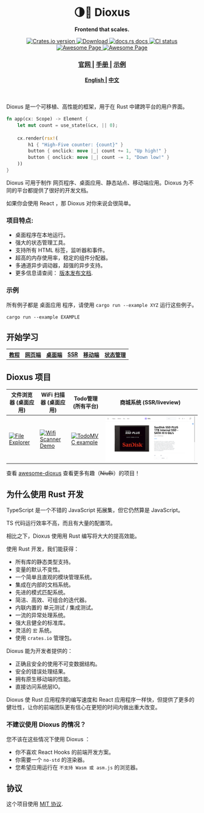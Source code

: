 <div align="center">
  <h1>🌗🚀 Dioxus</h1>
  <p>
    <strong>Frontend that scales.</strong>
  </p>
</div>

<div align="center">
  <!-- Crates version -->
  <a href="https://crates.io/crates/dioxus">
    <img src="https://img.shields.io/crates/v/dioxus.svg?style=flat-square"
    alt="Crates.io version" />
  </a>
  <!-- Downloads -->
  <a href="https://crates.io/crates/dioxus">
    <img src="https://img.shields.io/crates/d/dioxus.svg?style=flat-square"
      alt="Download" />
  </a>
  <!-- docs -->
  <a href="https://docs.rs/dioxus">
    <img src="https://img.shields.io/badge/docs-latest-blue.svg?style=flat-square"
      alt="docs.rs docs" />
  </a>
  <!-- CI -->
  <a href="https://github.com/jkelleyrtp/dioxus/actions">
    <img src="https://github.com/dioxuslabs/dioxus/actions/workflows/main.yml/badge.svg"
      alt="CI status" />
  </a>
</div>

<div align="center">
  <!--Awesome -->
  <a href="https://github.com/dioxuslabs/awesome-dioxus">
    <img src="https://cdn.rawgit.com/sindresorhus/awesome/d7305f38d29fed78fa85652e3a63e154dd8e8829/media/badge.svg" alt="Awesome Page" />
  </a>
  <!-- Discord -->
  <a href="https://discord.gg/XgGxMSkvUM">
    <img src="https://badgen.net/discord/members/XgGxMSkvUM" alt="Awesome Page" />
  </a>
</div>


<div align="center">
  <h3>
    <a href="https://dioxuslabs.com"> 官网 </a>
    <span> | </span>
    <a href="https://dioxuslabs.com/guide"> 手册 </a>
    <span> | </span>
    <a href="https://github.com/DioxusLabs/example-projects"> 示例 </a>
  </h3>
</div>

<div align="center">
  <h4>
    <a href="https://github.com/DioxusLabs/dioxus/blob/master/README.md"> English </a>
    <span> | </span>
    <a href="https://github.com/DioxusLabs/dioxus/blob/master/README.md"> 中文 </a>
  </h3>
</div>


<br/>

Dioxus 是一个可移植、高性能的框架，用于在 Rust 中建跨平台的用户界面。

```rust
fn app(cx: Scope) -> Element {
    let mut count = use_state(&cx, || 0);

    cx.render(rsx!(
        h1 { "High-Five counter: {count}" }
        button { onclick: move |_| count += 1, "Up high!" }
        button { onclick: move |_| count -= 1, "Down low!" }
    ))
}
```

Dioxus 可用于制作 网页程序、桌面应用、静态站点、移动端应用。Dioxus 为不同的平台都提供了很好的开发文档。

如果你会使用 React ，那 Dioxus 对你来说会很简单。 

### 项目特点:
- 桌面程序在本地运行。
- 强大的状态管理工具。
- 支持所有 HTML 标签，监听器和事件。
- 超高的内存使用率，稳定的组件分配器。
- 多通道异步调动器，超强的异步支持。
- 更多信息请查阅： [版本发布文档](https://dioxuslabs.com/blog/introducing-dioxus/).

### 示例

所有例子都是 桌面应用 程序，请使用 `cargo run --example XYZ` 运行这些例子。

```
cargo run --example EXAMPLE
```

## 开始学习

<table style="width:100%" align="center">
    <tr >
        <th><a href="https://dioxuslabs.com/guide/">教程</a></th>
        <th><a href="https://dioxuslabs.com/reference/web">网页端</a></th>
        <th><a href="https://dioxuslabs.com/reference/desktop/">桌面端</a></th>
        <th><a href="https://dioxuslabs.com/reference/ssr/">SSR</a></th>
        <th><a href="https://dioxuslabs.com/reference/mobile/">移动端</a></th>
        <th><a href="https://dioxuslabs.com/guide/concepts/managing_state.html">状态管理</a></th>
    <tr>
</table>


## Dioxus 项目

| 文件浏览器 (桌面应用)                                                                                                                                                        | WiFi 扫描器 (桌面应用)                                                                                                                                                                 | Todo管理 (所有平台)                                                                                                                                                 | 商城系统 (SSR/liveview)                                                                                                                                                 |
| ------------------------------------------------------------------------------------------------------------------------------------------------------------------------------- | -------------------------------------------------------------------------------------------------------------------------------------------------------------------------------------- | ----------------------------------------------------------------------------------------------------------------------------------------------------------------------- | ------------------------------------------------------------------------------------------------------------------------------------------------------------------------------------- |
| [![File Explorer](https://github.com/DioxusLabs/example-projects/raw/master/file-explorer/image.png)](https://github.com/DioxusLabs/example-projects/blob/master/file-explorer) | [![Wifi Scanner Demo](https://github.com/DioxusLabs/example-projects/raw/master/wifi-scanner/demo_small.png)](https://github.com/DioxusLabs/example-projects/blob/master/wifi-scanner) | [![TodoMVC example](https://github.com/DioxusLabs/example-projects/raw/master/todomvc/example.png)](https://github.com/DioxusLabs/example-projects/blob/master/todomvc) | [![E-commerce Example](https://github.com/DioxusLabs/example-projects/raw/master/ecommerce-site/demo.png)](https://github.com/DioxusLabs/example-projects/blob/master/ecommerce-site) |


查看 [awesome-dioxus](https://github.com/DioxusLabs/awesome-dioxus) 查看更多有趣（~~NiuBi~~）的项目！

## 为什么使用 Rust 开发

TypeScript 是一个不错的 JavaScript 拓展集，但它仍然算是 JavaScript。

TS 代码运行效率不高，而且有大量的配置项。

相比之下，Dioxus 使用用 Rust 编写将大大的提高效能。

使用 Rust 开发，我们能获得：

- 所有库的静态类型支持。
- 变量的默认不变性。
- 一个简单且直观的模块管理系统。
- 集成在内部的文档系统。
- 先进的模式匹配系统。
- 简洁、高效、可组合的迭代器。
- 内联内置的 单元测试 / 集成测试。
- 一流的异常处理系统。
- 强大且健全的标准库。
- 灵活的 `宏` 系统。
- 使用 `crates.io` 管理包。

Dioxus 能为开发者提供的：

- 正确且安全的使用不可变数据结构。
- 安全的错误处理结果。
- 拥有原生移动端的性能。
- 直接访问系统层IO。

Dioxus 使 Rust 应用程序的编写速度和 React 应用程序一样快，但提供了更多的健壮性，让你的前端团队更有信心在更短的时间内做出重大改变。

### 不建议使用 Dioxus 的情况？

您不该在这些情况下使用 Dioxus ：

- 你不喜欢 React Hooks 的前端开发方案。
- 你需要一个 `no-std` 的渲染器。
- 您希望应用运行在 `不支持 Wasm 或 asm.js` 的浏览器。


## 协议

这个项目使用 [MIT 协议].

[MIT 协议]: https://github.com/dioxuslabs/dioxus/blob/master/LICENSE